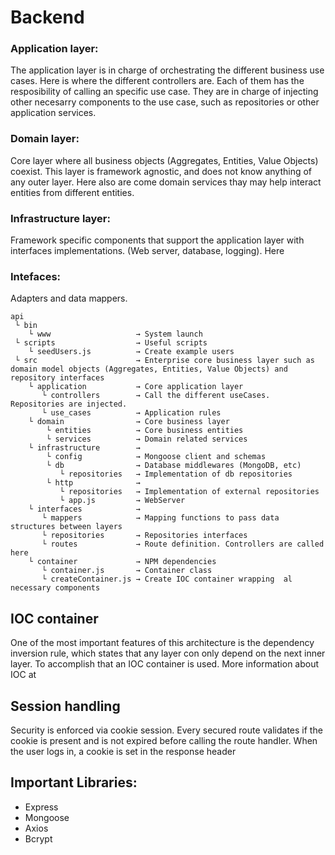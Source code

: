 # Backend

### Application layer: 
  The application layer is in charge of orchestrating the different business use cases. Here is where the different controllers are. Each of them has the resposibility of calling an specific use case. They are in charge of injecting other necesarry components to the use case, such as repositories or other application services.
  
### Domain layer:
  Core layer where all business objects (Aggregates, Entities, Value Objects) coexist. This layer is framework agnostic, and does not know anything of any outer layer. Here also are come domain services thay may help interact entities from different entities.
  
### Infrastructure layer:
  Framework specific components that support the application layer with interfaces implementations. (Web server, database, logging). Here 
  
### Intefaces:  
  Adapters and data mappers.
 
 
```
api 
 └ bin                     
    └ www                   → System launch
 └ scripts                  → Useful scripts
    └ seedUsers.js          → Create example users
 └ src                      → Enterprise core business layer such as domain model objects (Aggregates, Entities, Value Objects) and repository interfaces
    └ application           → Core application layer
       └ controllers        → Call the different useCases. Repositories are injected.
       └ use_cases          → Application rules
    └ domain                → Core business layer
        └ entities          → Core business entities
        └ services          → Domain related services
    └ infrastructure        → 
        └ config            → Mongoose client and schemas
        └ db                → Database middlewares (MongoDB, etc)
           └ repositories   → Implementation of db repositories
        └ http              →
           └ repositories   → Implementation of external repositories
           └ app.js         → WebServer
    └ interfaces            → 
       └ mappers            → Mapping functions to pass data structures between layers
       └ repositories       → Repositories interfaces
       └ routes             → Route definition. Controllers are called here
    └ container             → NPM dependencies
       └ container.js       → Container class
       └ createContainer.js → Create IOC container wrapping  al necessary components

```

## IOC container
 One of the most important features of this architecture is the dependency inversion  rule, which states that any layer con only depend on the next inner layer. To accomplish that an IOC container is used. 
More information about IOC at <link>

## Session handling
Security is enforced via cookie session. Every secured route validates if the cookie is present and is not expired before calling the route handler. When the user logs in, a cookie is set in the response header

## Important Libraries:
- Express
- Mongoose
- Axios
- Bcrypt

